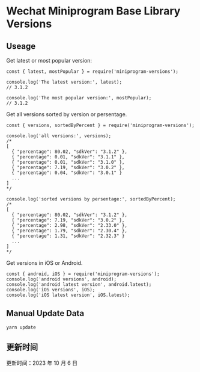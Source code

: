 
# Wechat Miniprogram Base Library Versions

## Useage

Get latest or most popular version:

```;
const { latest, mostPopular } = require('miniprogram-versions');

console.log('The latest version:', latest);
// 3.1.2

console.log('The most popular version:', mostPopular);
// 3.1.2

```

Get all versions sorted by version or persentage.

```
const { versions, sortedByPercent } = require('miniprogram-versions');

console.log('all versions:', versions);
/*
[
  { "percentage": 80.02, "sdkVer": "3.1.2" },
  { "percentage": 0.01, "sdkVer": "3.1.1" },
  { "percentage": 0.01, "sdkVer": "3.1.0" },
  { "percentage": 7.19, "sdkVer": "3.0.2" },
  { "percentage": 0.04, "sdkVer": "3.0.1" }
  ...
]
*/

console.log('sorted versions by persentage:', sortedByPercent);
/*
[
  { "percentage": 80.02, "sdkVer": "3.1.2" },
  { "percentage": 7.19, "sdkVer": "3.0.2" },
  { "percentage": 2.98, "sdkVer": "2.33.0" },
  { "percentage": 1.79, "sdkVer": "2.30.4" },
  { "percentage": 1.31, "sdkVer": "2.32.3" }
  ...
]
*/
```

Get versions in iOS or Android.

```
const { android, iOS } = require('miniprogram-versions');
console.log('android versions', android);
console.log('android latest version', android.latest);
console.log('iOS versions', iOS);
console.log('iOS latest version', iOS.latest);
```

## Manual Update Data

```
yarn update
```

## 更新时间

更新时间：2023 年 10 月 6 日
